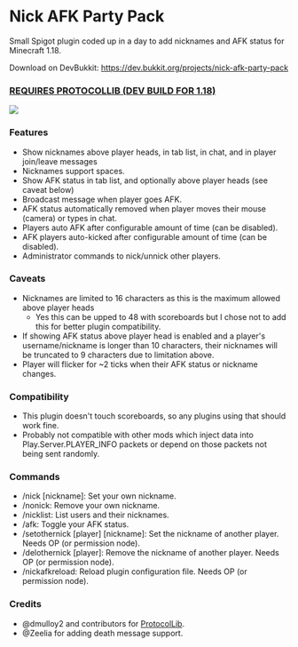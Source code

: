 # Nick AFK Party Pack

Small Spigot plugin coded up in a day to add nicknames and AFK status for Minecraft 1.18.

Download on DevBukkit: https://dev.bukkit.org/projects/nick-afk-party-pack

### [REQUIRES PROTOCOLLIB (DEV BUILD FOR 1.18)](https://www.spigotmc.org/resources/protocollib.1997/)

![](https://i.imgur.com/GhYkvBx.png)

### Features

* Show nicknames above player heads, in tab list, in chat, and in player join/leave messages
* Nicknames support spaces.
* Show AFK status in tab list, and optionally above player heads (see caveat below)
* Broadcast message when player goes AFK.
* AFK status automatically removed when player moves their mouse (camera) or types in chat.
* Players auto AFK after configurable amount of time (can be disabled).
* AFK players auto-kicked after configurable amount of time (can be disabled).
* Administrator commands to nick/unnick other players.


### Caveats

* Nicknames are limited to 16 characters as this is the maximum allowed above player heads
    * Yes this can be upped to 48 with scoreboards but I chose not to add this for better plugin compatibility.
* If showing AFK status above player head is enabled and a player's username/nickname is longer than 10 characters, their nicknames will be truncated to 9 characters due to limitation above.
* Player will flicker for ~2 ticks when their AFK status or nickname changes.


### Compatibility

* This plugin doesn't touch scoreboards, so any plugins using that should work fine.
* Probably not compatible with other mods which inject data into Play.Server.PLAYER_INFO packets or depend on those packets not being sent randomly.


### Commands

* /nick [nickname]: Set your own nickname.
* /nonick: Remove your own nickname.
* /nicklist: List users and their nicknames.
* /afk: Toggle your AFK status.
* /setothernick [player] [nickname]: Set the nickname of another player. Needs OP (or permission node).
* /delothernick [player]: Remove the nickname of another player. Needs OP (or permission node).
* /nickafkreload: Reload plugin configuration file. Needs OP (or permission node).

### Credits

* @dmulloy2 and contributors for [ProtocolLib](https://github.com/dmulloy2/ProtocolLib).
* @Zeelia for adding death message support.